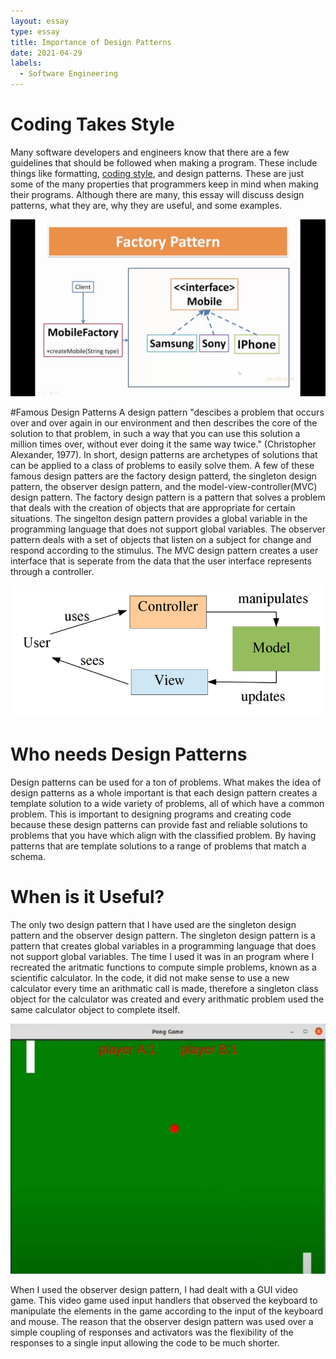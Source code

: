 ```yaml
---
layout: essay
type: essay
title: Importance of Design Patterns
date: 2021-04-29
labels:
  - Software Engineering
---
```

# Coding Takes Style
Many software developers and engineers know that there are a few guidelines that should be followed when making a program. These include things like formatting, [coding style](https://leedenkraquel.github.io/essays/NeatCodeIsKey.html), and design patterns. These are just some of the many properties that programmers keep in mind when making their programs. Although there are many, this essay will discuss design patterns, what they are, why they are useful, and some examples.

<img class = "ui small left floated rounded image" src = "../images/FactoryDesignPattern.jpg">

#Famous Design Patterns
A design pattern "descibes a problem that occurs over and over again in our environment and then describes the core of the solution to that problem, in such a way that you can use this solution a million times over, without ever doing it the same way twice." (Christopher Alexander, 1977). In short, design patterns are archetypes of solutions that can be applied to a class of problems to easily solve them. A few of these famous design patters are the factory design patterd, the singleton design pattern, the observer design pattern, and the model-view-controller(MVC) design pattern. The factory design pattern is a pattern that solves a problem that deals with the creation of objects that are appropriate for certain situations. The singelton design pattern provides a global variable in the programming language that does not support global variables. The observer pattern deals with a set of objects that listen on a subject for change and respond according to the stimulus. The MVC design pattern creates a user interface that is seperate from the data that the user interface represents through a controller.

<img class = "ui small right floated rounded image" src = "../images/MVCDesignPattern.jpg">

# Who needs Design Patterns
Design patterns can be used for a ton of problems. What makes the idea of design patterns as a whole important is that each design pattern creates a template solution to a wide variety of problems, all of which have a common problem. This is important to designing programs and creating code because these design patterns can provide fast and reliable solutions to problems that you have which align with the classified problem. By having patterns that are template solutions to a range of problems that match a schema.

# When is it Useful?
The only two design pattern that I have used are the singleton design pattern and the observer design pattern. The singleton design pattern is a pattern that creates global variables in a programming language that does not support global variables. The time I used it was in an program where I recreated the aritmatic functions to compute simple problems, known as a scientific calculator. In the code, it did not make sense to use a new calculator every time an arithmatic call is made, therefore a singleton class object for the calculator was created and every arithmatic problem used the same calculator object to complete itself.

<img class = "ui small right floated rounded image" src = "../images/PongGame.jpg">

When I used the observer design pattern, I had dealt with a GUI video game. This video game used input handlers that observed the keyboard to manipulate the elements in the game according to the input of the keyboard and mouse. The reason that the observer design pattern was used over a simple coupling of responses and activators was the flexibility of the responses to a single input allowing the code to be much shorter.